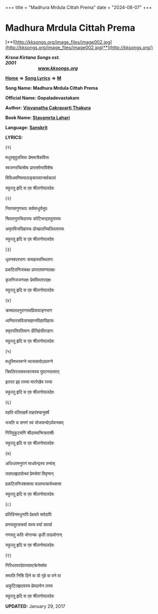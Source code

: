 +++
title = "Madhura Mrdula Cittah Prema"
date = "2024-08-07"
+++

# Madhura Mrdula Cittah Prema
[**![http://kksongs.org/image_files/image002.jpg](http://kksongs.org/image_files/image002.jpg)**](http://kksongs.org/)

**_Krsna Kirtana Songs est. 2001_**                                                                                                                                                 **_www.kksongs.org_**

**[Home](http://kksongs.org/)** **⇒** **[Song Lyrics](http://kksongs.org/lyrics.html)** **⇒** **[M](http://kksongs.org/songs/song_m.html)**

**Song Name: Madhura Mrdula Cittah Prema**

**Official Name: Gopaladevastakam**

**Author:** [**Visvanatha Cakravarti Thakura**](http://kksongs.org/authors/list/vct.html)

**Book Name: [Stavamrta Lahari](http://kksongs.org/authors/literature/stavamrta_lahari.html)**

**Language: [Sanskrit](http://kksongs.org/language/list/sanskrit.html)**

**LYRICS:**

(१)

मधुरमृदुलचित्तः प्रेममात्रैकवित्तः

स्वजनरचितवेषः प्राप्तशोभाविशेषः

विविधमणिमयालङ्कारवान्सर्वकालं

स्फुरतु हृदि स एव श्रीलगोपालदेवः

(२)

निरुपमगुणरूपः सर्वमाधुर्यभूपः

श्रिततनुरुचिदास्यः कोटिचन्द्रस्तुतास्यः

अमृतविजयिहास्यः प्रोच्छलच्चिल्लिलास्यः

स्फुरतु हृदि स एव श्रीलगोपालदेवः

(३)

धृतनवपरभागः सव्यहस्तस्थितागः

प्रकटितनिजकक्षः प्राप्तलावण्यलक्षः

कृतनिजजनरक्षः प्रेमविस्तारदक्षः

स्फुरतु हृदि स एव श्रीलगोपालदेवः

(४)

क्रमवलदनुरागस्वप्रियापाङ्गभाग

ध्वनितरसविलासज्ञानविज्ञापिहासः

स्मृतरतिपतियागः प्रीतिहंसीतडागः

स्फुरतु हृदि स एव श्रीलगोपालदेवः

(५)

मधुरिमभरमग्ने भात्यसव्येऽवलग्ने

त्रिवलिरलसवत्त्वात्यस्य पुष्टानतत्वात्

इतरत इह तस्या माररेखेव रस्या

स्फुरतु हृदि स एव श्रीलगोपालदेवः

(६)

वहति वलितहर्षं वाहयंश्चानुवर्षं

भजति च सगणं स्वं भोजयन्योऽर्पयन्स्वम्

गिरिमुकुटमणिं श्रीदामवन्मित्रताश्रीः

स्फुरतु हृदि स एव श्रीलगोपालदेवः

(७)

अधिधरमनुरागं माधवेन्द्रस्य तन्वंस्

तदमलहृदयोत्थां प्रेमसेवां विवृण्वन्

प्रकटितनिजशक्त्या वल्लभाचार्यभक्त्या

स्फुरतु हृदि स एव श्रीलगोपालदेवः

(८)

प्रतिदिनमधुनापि प्रेक्ष्यते सर्वदापि

प्रणयसुरसचर्या यस्य वर्या सपर्या

गणयतु कति भोगान्कः कृती तत्प्रयोगान्

स्फुरतु हृदि स एव श्रीलगोपालदेवः

(९)

गिरिधरवरदेवस्याष्टकेनेममेव

स्मरति निशि दिने वा यो गृहे वा वने वा

अकुटिलहृदयस्य प्रेमदत्वेन तस्य

स्फुरतु हृदि स एव श्रीलगोपालदेवः

**UPDATED:** January 29, 2017